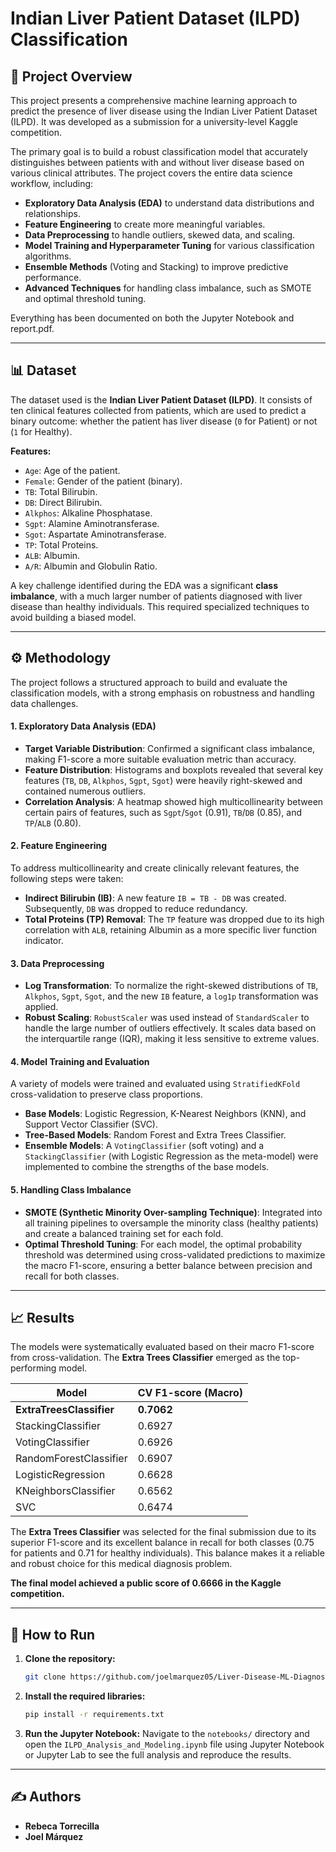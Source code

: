 # Indian Liver Patient Dataset (ILPD) Classification

## 📖 Project Overview

This project presents a comprehensive machine learning approach to predict the presence of liver disease using the Indian Liver Patient Dataset (ILPD). It was developed as a submission for a university-level Kaggle competition.

The primary goal is to build a robust classification model that accurately distinguishes between patients with and without liver disease based on various clinical attributes. The project covers the entire data science workflow, including:

-   **Exploratory Data Analysis (EDA)** to understand data distributions and relationships.
-   **Feature Engineering** to create more meaningful variables.
-   **Data Preprocessing** to handle outliers, skewed data, and scaling.
-   **Model Training and Hyperparameter Tuning** for various classification algorithms.
-   **Ensemble Methods** (Voting and Stacking) to improve predictive performance.
-   **Advanced Techniques** for handling class imbalance, such as SMOTE and optimal threshold tuning.

Everything has been documented on both the Jupyter Notebook and report.pdf.

---

## 📊 Dataset

The dataset used is the **Indian Liver Patient Dataset (ILPD)**. It consists of ten clinical features collected from patients, which are used to predict a binary outcome: whether the patient has liver disease (`0` for Patient) or not (`1` for Healthy).

**Features:**
*   `Age`: Age of the patient.
*   `Female`: Gender of the patient (binary).
*   `TB`: Total Bilirubin.
*   `DB`: Direct Bilirubin.
*   `Alkphos`: Alkaline Phosphatase.
*   `Sgpt`: Alamine Aminotransferase.
*   `Sgot`: Aspartate Aminotransferase.
*   `TP`: Total Proteins.
*   `ALB`: Albumin.
*   `A/R`: Albumin and Globulin Ratio.

A key challenge identified during the EDA was a significant **class imbalance**, with a much larger number of patients diagnosed with liver disease than healthy individuals. This required specialized techniques to avoid building a biased model.

---

## ⚙️ Methodology

The project follows a structured approach to build and evaluate the classification models, with a strong emphasis on robustness and handling data challenges.

#### 1. Exploratory Data Analysis (EDA)
-   **Target Variable Distribution**: Confirmed a significant class imbalance, making F1-score a more suitable evaluation metric than accuracy.
-   **Feature Distribution**: Histograms and boxplots revealed that several key features (`TB`, `DB`, `Alkphos`, `Sgpt`, `Sgot`) were heavily right-skewed and contained numerous outliers.
-   **Correlation Analysis**: A heatmap showed high multicollinearity between certain pairs of features, such as `Sgpt`/`Sgot` (0.91), `TB`/`DB` (0.85), and `TP`/`ALB` (0.80).

#### 2. Feature Engineering
To address multicollinearity and create clinically relevant features, the following steps were taken:
-   **Indirect Bilirubin (IB)**: A new feature `IB = TB - DB` was created. Subsequently, `DB` was dropped to reduce redundancy.
-   **Total Proteins (TP) Removal**: The `TP` feature was dropped due to its high correlation with `ALB`, retaining Albumin as a more specific liver function indicator.

#### 3. Data Preprocessing
-   **Log Transformation**: To normalize the right-skewed distributions of `TB`, `Alkphos`, `Sgpt`, `Sgot`, and the new `IB` feature, a `log1p` transformation was applied.
-   **Robust Scaling**: `RobustScaler` was used instead of `StandardScaler` to handle the large number of outliers effectively. It scales data based on the interquartile range (IQR), making it less sensitive to extreme values.

#### 4. Model Training and Evaluation
A variety of models were trained and evaluated using `StratifiedKFold` cross-validation to preserve class proportions.
-   **Base Models**: Logistic Regression, K-Nearest Neighbors (KNN), and Support Vector Classifier (SVC).
-   **Tree-Based Models**: Random Forest and Extra Trees Classifier.
-   **Ensemble Models**: A `VotingClassifier` (soft voting) and a `StackingClassifier` (with Logistic Regression as the meta-model) were implemented to combine the strengths of the base models.

#### 5. Handling Class Imbalance
-   **SMOTE (Synthetic Minority Over-sampling Technique)**: Integrated into all training pipelines to oversample the minority class (healthy patients) and create a balanced training set for each fold.
-   **Optimal Threshold Tuning**: For each model, the optimal probability threshold was determined using cross-validated predictions to maximize the macro F1-score, ensuring a better balance between precision and recall for both classes.

---

## 📈 Results

The models were systematically evaluated based on their macro F1-score from cross-validation. The **Extra Trees Classifier** emerged as the top-performing model.

| Model                  | CV F1-score (Macro) |
| ---------------------- | ------------------- |
| **ExtraTreesClassifier**   | **0.7062**          |
| StackingClassifier     | 0.6927              |
| VotingClassifier       | 0.6926              |
| RandomForestClassifier | 0.6907              |
| LogisticRegression     | 0.6628              |
| KNeighborsClassifier   | 0.6562              |
| SVC                    | 0.6474              |

The **Extra Trees Classifier** was selected for the final submission due to its superior F1-score and its excellent balance in recall for both classes (0.75 for patients and 0.71 for healthy individuals). This balance makes it a reliable and robust choice for this medical diagnosis problem.

**The final model achieved a public score of 0.6666 in the Kaggle competition.**

---

## 🚀 How to Run

1.  **Clone the repository:**
    ```bash
    git clone https://github.com/joelmarquez05/Liver-Disease-ML-Diagnosis.git
    ```

2.  **Install the required libraries:**
    ```bash
    pip install -r requirements.txt
    ```

3.  **Run the Jupyter Notebook:**
    Navigate to the `notebooks/` directory and open the `ILPD_Analysis_and_Modeling.ipynb` file using Jupyter Notebook or Jupyter Lab to see the full analysis and reproduce the results.

---

## ✍️ Authors

-   **Rebeca Torrecilla**
-   **Joel Márquez**
